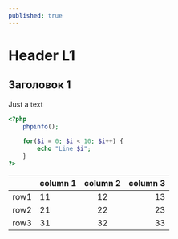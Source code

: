 ```yaml
---
published: true
---
```


# Header L1

## Заголовок 1

Just a text

~~~ php
<?php
    phpinfo();
    
    for($i = 0; $i < 10; $i++) {
        echo "Line $i";
    }
?>
~~~

|    |column 1|column 2| column 3| 
|-|:-|:-:|-:|
|row1|11|12|13|
|row2|21|22|23|
|row3|31|32|33|

